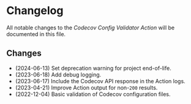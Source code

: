 <!-- SPDX-License-Identifier: CC0-1.0 -->

# Changelog

All notable changes to the _Codecov Config Validator Action_ will be documented
in this file.

## Changes

- (2024-06-13) Set deprecation warning for project end-of-life.
- (2023-06-18) Add debug logging.
- (2023-06-17) Include the Codecov API response in the Action logs.
- (2023-04-21) Improve Action output for non-`200` results.
- (2022-12-04) Basic validation of Codecov configuration files.
